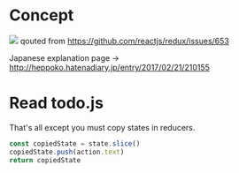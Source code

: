 # Concept
![](https://camo.githubusercontent.com/e7921fdb62c3bab89005e090677a6cd07aceaa8c/68747470733a2f2f7062732e7477696d672e636f6d2f6d656469612f434e50336b5953577741455672544a2e6a70673a6c61726765)
qouted from https://github.com/reactjs/redux/issues/653

Japanese explanation page -> http://heppoko.hatenadiary.jp/entry/2017/02/21/210155

# Read todo.js
That's all except you must copy states in reducers.

```javascript
const copiedState = state.slice()
copiedState.push(action.text)
return copiedState
```

